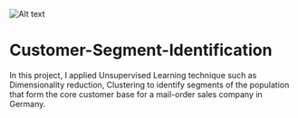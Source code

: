 ![Alt text](https://www.kapturecrm.com/blog/wp-content/uploads/2017/02/b.1-1.jpg?raw=true "Customer Segmentation")
# Customer-Segment-Identification
In this project, I applied Unsupervised Learning technique such as Dimensionality reduction, Clustering to identify segments of the population that form the core customer base for a mail-order sales company in Germany.
